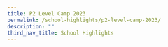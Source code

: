 ```yaml
---
title: P2 Level Camp 2023
permalink: /school-highlights/p2-level-camp-2023/
description: ""
third_nav_title: School Highlights
---
```

